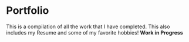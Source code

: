 # Portfolio

This is a compilation of all the work that I have completed. This also includes my Resume and some of my favorite hobbies!
**Work in Progress**
